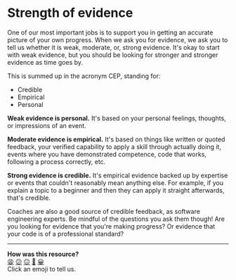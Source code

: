 # Strength of evidence

One of our most important jobs is to support you in getting an accurate picture of your own progress. When we ask you for evidence, we ask you to tell us whether it is weak, moderate, or, strong evidence. It's okay to start with weak evidence, but you should be looking for stronger and stronger evidence as time goes by.

This is summed up in the acronym CEP, standing for:

* Credible
* Empirical
* Personal

**Weak evidence is personal.** It's based on your personal feelings, thoughts, or impressions of an event.

**Moderate evidence is empirical.** It's based on things like written or quoted feedback, your verified capability to apply a skill through actually doing it, events where you have demonstrated competence, code that works, following a process correctly, etc.

**Strong evidence is credible.** It's empirical evidence backed up by expertise or events that couldn't reasonably mean anything else. For example, if you explain a topic to a beginner and then they can apply it straight afterwards, that's credible.

Coaches are also a good source of credible feedback, as software engineering experts. Be mindful of the questions you ask them though! Are you looking for evidence that you're making progress? Or evidence that your code is of a professional standard?

<!-- BEGIN GENERATED SECTION DO NOT EDIT -->

---

**How was this resource?**  
[😫](https://airtable.com/shrUJ3t7KLMqVRFKR?prefill_Repository=course&prefill_File=apprenticeship_starting_pack/self_directed_learning/resources/strength_of_evidence.md&prefill_Sentiment=😫) [😕](https://airtable.com/shrUJ3t7KLMqVRFKR?prefill_Repository=course&prefill_File=apprenticeship_starting_pack/self_directed_learning/resources/strength_of_evidence.md&prefill_Sentiment=😕) [😐](https://airtable.com/shrUJ3t7KLMqVRFKR?prefill_Repository=course&prefill_File=apprenticeship_starting_pack/self_directed_learning/resources/strength_of_evidence.md&prefill_Sentiment=😐) [🙂](https://airtable.com/shrUJ3t7KLMqVRFKR?prefill_Repository=course&prefill_File=apprenticeship_starting_pack/self_directed_learning/resources/strength_of_evidence.md&prefill_Sentiment=🙂) [😀](https://airtable.com/shrUJ3t7KLMqVRFKR?prefill_Repository=course&prefill_File=apprenticeship_starting_pack/self_directed_learning/resources/strength_of_evidence.md&prefill_Sentiment=😀)  
Click an emoji to tell us.

<!-- END GENERATED SECTION DO NOT EDIT -->
